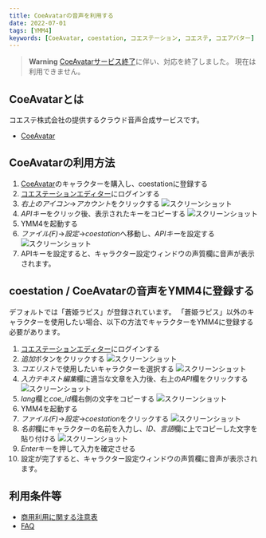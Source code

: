 ```yaml
---
title: CoeAvatarの音声を利用する
date: 2022-07-01
tags: [YMM4]
keywords: [CoeAvatar, coestation, コエステーション, コエステ, コエアバター]
---
```

> **Warning**
> [CoeAvatarサービス終了](https://coeavatar.com/update/detail.php?id=1109165)に伴い、対応を終了しました。
> 現在は利用できません。

## CoeAvatarとは
コエステ株式会社の提供するクラウド音声合成サービスです。  

- [CoeAvatar](https://coeavatar.com/)

<CoeAvatarCards/>

## CoeAvatarの利用方法
1. [CoeAvatar](https://coeavatar.com/)のキャラクターを購入し、coestationに登録する
1. [コエステーションエディター](https://editor.coestation.jp/login)にログインする
1. *右上のアイコン*→*アカウント*をクリックする
![スクリーンショット](CoeAvatar_3342.png)
1. *APIキー*をクリック後、表示されたキーをコピーする
![スクリーンショット](CoeAvatar_3522.png)
1. YMM4を起動する
1. *ファイル(F)*→*設定*→*coestation*へ移動し、*APIキー*を設定する
![スクリーンショット](CoeAvatar_3806.png)
1. APIキーを設定すると、キャラクター設定ウィンドウの声質欄に音声が表示されます。

## coestation / CoeAvatarの音声をYMM4に登録する
デフォルトでは「蒼姫ラピス」が登録されています。
「蒼姫ラピス」以外のキャラクターを使用したい場合、以下の方法でキャラクターをYMM4に登録する必要があります。

1. [コエステーションエディター](https://editor.coestation.jp/login)にログインする
1. *追加*ボタンをクリックする
![スクリーンショット](CoeAvatar_4208.png)
1. *コエリスト*で使用したいキャラクターを選択する
![スクリーンショット](CoeAvatar_4312.png)
1. *入力テキスト編集*欄に適当な文章を入力後、右上の*API*欄をクリックする
![スクリーンショット](CoeAvatar_4420.png)
1. *lang*欄と*coe_id*欄右側の文字をコピーする
![スクリーンショット](CoeAvatar_4548.png)
1. YMM4を起動する
1. *ファイル(F)*→*設定*→*coestation*をクリックする
![スクリーンショット](CoeAvatar_4703.png)
1. *名前*欄にキャラクターの名前を入力し、*ID*、*言語*欄に上でコピーした文字を貼り付ける
![スクリーンショット](CoeAvatar_4747.png)
1. *Enter*キーを押して入力を確定させる
1. 設定が完了すると、キャラクター設定ウィンドウの声質欄に音声が表示されます。

## 利用条件等
- [商用利用に関する注意表](https://coeavatar.com/assets/pdf/commercial_use.pdf)
- [FAQ](https://coeavatar.com/faq/)